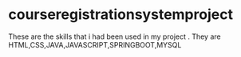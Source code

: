 # courseregistrationsystemproject
These are the skills that i had been used in my project . They are HTML,CSS,JAVA,JAVASCRIPT,SPRINGBOOT,MYSQL
